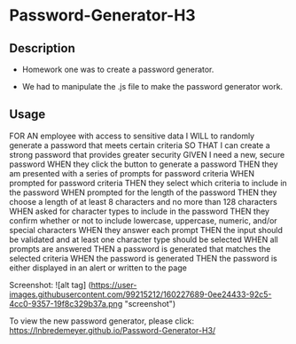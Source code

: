 # Password-Generator-H3
## Description

- Homework one was to create a password generator.

- We had to manipulate the .js file to make the password generator work.

## Usage

FOR AN employee with access to sensitive data
I WILL to randomly generate a password that meets certain criteria
SO THAT I can create a strong password that provides greater security
GIVEN I need a new, secure password
WHEN they click the button to generate a password
THEN they am presented with a series of prompts for password criteria
WHEN prompted for password criteria
THEN they select which criteria to include in the password
WHEN prompted for the length of the password
THEN they choose a length of at least 8 characters and no more than 128 characters
WHEN asked for character types to include in the password
THEN they confirm whether or not to include lowercase, uppercase, numeric, and/or special characters
WHEN they answer each prompt
THEN the input should be validated and at least one character type should be selected
WHEN all prompts are answered
THEN a password is generated that matches the selected criteria
WHEN the password is generated
THEN the password is either displayed in an alert or written to the page

Screenshot:
![alt tag] (https://user-images.githubusercontent.com/99215212/160227689-0ee24433-92c5-4cc0-9357-19f8c329b37a.png "screenshot")

To view the new password generator, please click: https://lnbredemeyer.github.io/Password-Generator-H3/
```
